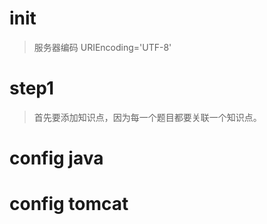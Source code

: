 # init
> 服务器编码 URIEncoding='UTF-8'


# step1
> 首先要添加知识点，因为每一个题目都要关联一个知识点。

# config java


# config tomcat

